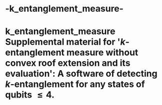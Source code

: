 # -k_entanglement_measure-
# k_entanglement_measure Supplemental material for '$k$-entanglement measure without convex roof extension and its evaluation': A software of detecting $k$-entanglement for any states of qubits $\leq 4$.
